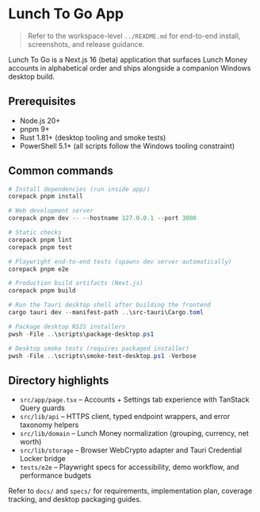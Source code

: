 # Lunch To Go App

> Refer to the workspace-level `../README.md` for end-to-end install, screenshots, and release guidance.

Lunch To Go is a Next.js 16 (beta) application that surfaces Lunch Money accounts in alphabetical order and ships alongside a companion Windows desktop build.

## Prerequisites

- Node.js 20+
- pnpm 9+
- Rust 1.81+ (desktop tooling and smoke tests)
- PowerShell 5.1+ (all scripts follow the Windows tooling constraint)

## Common commands

```powershell
# Install dependencies (run inside app/)
corepack pnpm install

# Web development server
corepack pnpm dev -- --hostname 127.0.0.1 --port 3000

# Static checks
corepack pnpm lint
corepack pnpm test

# Playwright end-to-end tests (spawns dev server automatically)
corepack pnpm e2e

# Production build artifacts (Next.js)
corepack pnpm build

# Run the Tauri desktop shell after building the frontend
cargo tauri dev --manifest-path ..\src-tauri\Cargo.toml

# Package desktop NSIS installers
pwsh -File ..\scripts\package-desktop.ps1

# Desktop smoke tests (requires packaged installer)
pwsh -File ..\scripts\smoke-test-desktop.ps1 -Verbose
```

## Directory highlights

- `src/app/page.tsx` – Accounts + Settings tab experience with TanStack Query guards
- `src/lib/api` – HTTPS client, typed endpoint wrappers, and error taxonomy helpers
- `src/lib/domain` – Lunch Money normalization (grouping, currency, net worth)
- `src/lib/storage` – Browser WebCrypto adapter and Tauri Credential Locker bridge
- `tests/e2e` – Playwright specs for accessibility, demo workflow, and performance budgets

Refer to `docs/` and `specs/` for requirements, implementation plan, coverage tracking, and desktop packaging guides.
